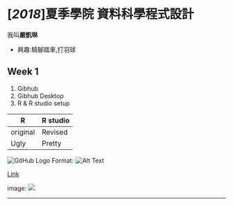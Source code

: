 # [*2018*]夏季學院 資料科學程式設計

我叫**嚴凱琳**

* 興趣:騎腳踏車,打羽球


## Week 1

1. Gibhub
2. Gibhub Desktop
3. R & R studio setup

R| R studio
-| --------
original| Revised
Ugly| Pretty

![GitHub Logo](/images/logo.png)
Format: ![Alt Text](url)

[Link](https://www.rstudio.com/)

image: ![](https://i1.kknews.cc/SIG=3adeop6/2rp2000459983o9o3974.jpg)

*****